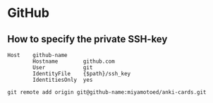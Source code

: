 # GitHub

## How to specify the private SSH-key

<div class="container text-left">

```console
Host    github-name
        Hostname        github.com
        User            git
        IdentityFile    {$path}/ssh_key
        IdentitiesOnly  yes
```

```console
git remote add origin git@github-name:miyamotoed/anki-cards.git

```

</div>



